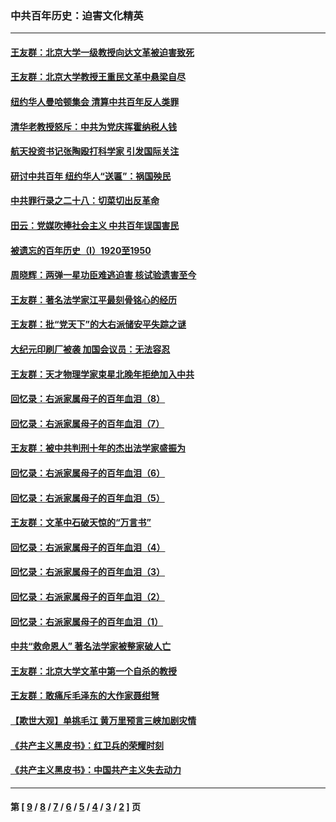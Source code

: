 ### 中共百年历史：迫害文化精英
---
#### [王友群：北京大学一级教授向达文革被迫害致死](../../pages/nf1176111/n13150966.md?09040430) 
#### [王友群：北京大学教授王重民文革中悬梁自尽](../../pages/nf1176111/n13084645.md?09040430) 
#### [纽约华人曼哈顿集会 清算中共百年反人类罪](../../pages/nf1176111/n13084157.md?09040430) 
#### [清华老教授怒斥：中共为党庆挥霍纳税人钱](../../pages/nf1176111/n13071430.md?09040430) 
#### [航天投资书记张陶殴打科学家 引发国际关注](../../pages/nf1176111/n13069132.md?09040430) 
#### [研讨中共百年 纽约华人“送匾”：祸国殃民](../../pages/nf1176111/n13057367.md?09040430) 
#### [中共罪行录之二十八：切菜切出反革命](../../pages/nf1176111/n13030600.md?09040430) 
#### [田云：党媒吹捧社会主义 中共百年误国害民](../../pages/nf1176111/n13006682.md?09040430) 
#### [被遗忘的百年历史（I）1920至1950](../../pages/nf1176111/n12986411.md?09040430) 
#### [周晓辉：两弹一星功臣难逃迫害 核试验遗害至今](../../pages/nf1176111/n12974997.md?09040430) 
#### [王友群：著名法学家江平最刻骨铭心的经历](../../pages/nf1176111/n12970787.md?09040430) 
#### [王友群：批“党天下”的大右派储安平失踪之谜](../../pages/nf1176111/n12954229.md?09040430) 
#### [大纪元印刷厂被袭 加国会议员：无法容忍](../../pages/nf1176111/n12883028.md?09040430) 
#### [王友群：天才物理学家束星北晚年拒绝加入中共](../../pages/nf1176111/n12792913.md?09040430) 
#### [回忆录：右派家属母子的百年血泪（8）](../../pages/nf1176111/n12706196.md?09040430) 
#### [回忆录：右派家属母子的百年血泪（7）](../../pages/nf1176111/n12706191.md?09040430) 
#### [王友群：被中共判刑十年的杰出法学家盛振为](../../pages/nf1176111/n12706141.md?09040430) 
#### [回忆录：右派家属母子的百年血泪（6）](../../pages/nf1176111/n12698863.md?09040430) 
#### [回忆录：右派家属母子的百年血泪（5）](../../pages/nf1176111/n12692515.md?09040430) 
#### [王友群：文革中石破天惊的“万言书”](../../pages/nf1176111/n12690994.md?09040430) 
#### [回忆录：右派家属母子的百年血泪（4）](../../pages/nf1176111/n12686410.md?09040430) 
#### [回忆录：右派家属母子的百年血泪（3）](../../pages/nf1176111/n12683820.md?09040430) 
#### [回忆录：右派家属母子的百年血泪（2）](../../pages/nf1176111/n12679738.md?09040430) 
#### [回忆录：右派家属母子的百年血泪（1）](../../pages/nf1176111/n12678112.md?09040430) 
#### [中共“救命恩人” 著名法学家被整家破人亡](../../pages/nf1176111/n12658168.md?09040430) 
#### [王友群：北京大学文革中第一个自杀的教授](../../pages/nf1176111/n12632697.md?09040430) 
#### [王友群：敢痛斥毛泽东的大作家聂绀弩](../../pages/nf1176111/n12384788.md?09040430) 
#### [【欺世大观】单挑毛江 黄万里预言三峡加剧灾情](../../pages/nf1176111/n12357101.md?09040430) 
#### [《共产主义黑皮书》：红卫兵的荣耀时刻](../../pages/nf1176111/n12190329.md?09040430) 
#### [《共产主义黑皮书》：中国共产主义失去动力](../../pages/nf1176111/n12168749.md?09040430) 

---
#### 第 [ [9](./9.md?09040430) / [8](./8.md?09040430) / [7](./7.md?09040430) / [6](./6.md?09040430) / [5](./5.md?09040430) / [4](./4.md?09040430) / [3](./3.md?09040430) / [2](./2.md?09040430) ] 页
